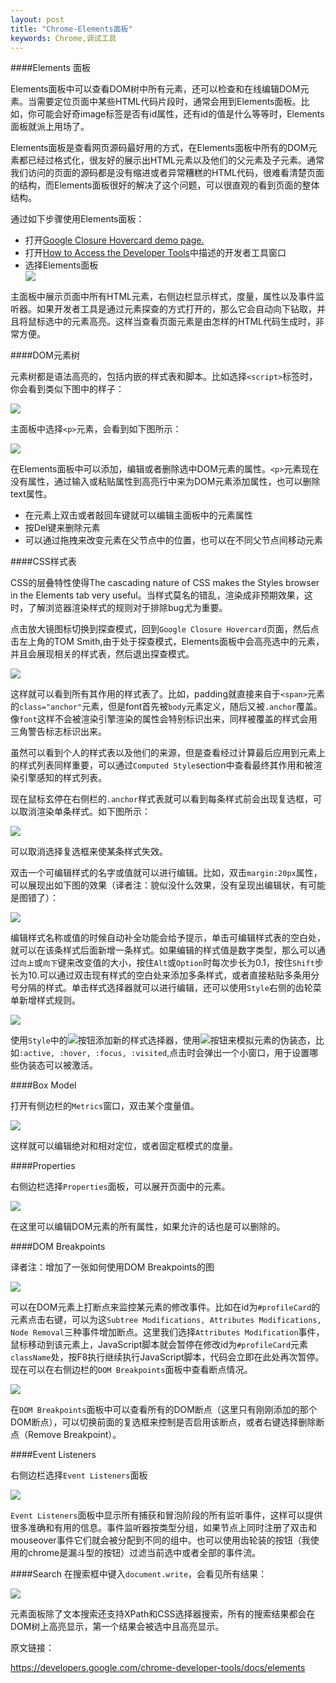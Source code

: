 ```yaml
---
layout: post
title: "Chrome-Elements面板"
keywords: Chrome,调试工具
---
```

####Elements 面板

Elements面板中可以查看DOM树中所有元素，还可以检查和在线编辑DOM元素。当需要定位页面中某些HTML代码片段时，通常会用到Elements面板。比如，你可能会好奇image标签是否有id属性，还有id的值是什么等等时，Elements面板就派上用场了。

Elements面板是查看网页源码最好用的方式，在Elements面板中所有的DOM元素都已经过格式化，很友好的展示出HTML元素以及他们的父元素及子元素。通常我们访问的页面的源码都是没有缩进或者异常糟糕的HTML代码，很难看清楚页面的结构，而Elements面板很好的解决了这个问题，可以很直观的看到页面的整体结构。

通过如下步骤使用Elements面板：
<ul>
	<li>打开<a href="http://closure-library.googlecode.com/svn/trunk/closure/goog/demos/hovercard.html" target="_blank">Google Closure Hovercard demo page.</a><//li>
	<li>打开<a href="https://developers.google.com/chrome-developer-tools/#access" target="_blank">How to Access the Developer Tools</a>中描述的开发者工具窗口</li>
	<li>选择Elements面板
		<div class="center">
			<img src="/post_images/2013/4/elements_panel.png">
		</div>
	</li>
</ul>
主面板中展示页面中所有HTML元素，右侧边栏显示样式，度量，属性以及事件监听器。如果开发者工具是通过元素探查的方式打开的，那么它会自动向下钻取，并且将鼠标选中的元素高亮。这样当查看页面元素是由怎样的HTML代码生成时，非常方便。

####DOM元素树

元素树都是语法高亮的，包括内嵌的样式表和脚本。比如选择`<script>`标签时，你会看到类似下图中的样子：

<div class="center">
	<img src="/post_images/2013/4/elements_css_syntax_highlighting.png">
</div>

主面板中选择`<p>`元素，会看到如下图所示：

<div class="center">
	<img src="/post_images/2013/4/elements_p.png">
</div>

在Elements面板中可以添加，编辑或者删除选中DOM元素的属性。`<p>`元素现在没有属性，通过输入或粘贴属性到高亮行中来为DOM元素添加属性，也可以删除text属性。
<ul>
	<li>在元素上双击或者敲回车键就可以编辑主面板中的元素属性</li>
    <li>按Del键来删除元素</li>
    <li>可以通过拖拽来改变元素在父节点中的位置，也可以在不同父节点间移动元素</li>
</ul>

####CSS样式表

CSS的层叠特性使得The cascading nature of CSS makes the Styles browser in the Elements tab very useful。当样式莫名的错乱，渲染成非预期效果，这时，了解浏览器渲染样式的规则对于排除bug尤为重要。	

点击放大镜图标切换到探查模式，回到`Google Closure Hovercard`页面，然后点击左上角的TOM Smith,由于处于探查模式，Elements面板中会高亮选中的元素，并且会展现相关的样式表，然后退出探查模式。

<div class="center">
	<img src="/post_images/2013/4/elements_hover.png">
</div>

这样就可以看到所有其作用的样式表了。比如，padding就直接来自于`<span>`元素的`class="anchor"`元素，但是font首先被`body`元素定义，随后又被`.anchor`覆盖。像`font`这样不会被渲染引擎渲染的属性会特别标识出来，同样被覆盖的样式会用三角警告标志标识出来。

虽然可以看到个人的样式表以及他们的来源，但是查看经过计算最后应用到元素上的样式列表同样重要，可以通过`Computed Style`section中查看最终其作用和被渲染引擎感知的样式列表。

现在鼠标玄停在右侧栏的`.anchor`样式表就可以看到每条样式前会出现复选框，可以取消渲染单条样式。如下图所示：

<div class="center">
	<img src="/post_images/2013/4/elements_style_checkboxes.png">
</div>

可以取消选择复选框来使某条样式失效。

双击一个可编辑样式的名字或值就可以进行编辑。比如，双击`margin:20px`属性，可以展现出如下图的效果（译者注：貌似没什么效果，没有呈现出编辑状，有可能是图错了）：

<div class="center">
	<img src="/post_images/2013/4/elements_style_checkboxes.png">
</div>

编辑样式名称或值的时候自动补全功能会给予提示，单击可编辑样式表的空白处，就可以在该条样式后面新增一条样式。如果编辑的样式值是数字类型，那么可以通过`向上`或`向下`键来改变值的大小，按住`Alt`或`Option`时每次步长为0.1，按住`Shift`步长为10.可以通过双击现有样式的空白处来添加多条样式，或者直接粘贴多条用分号分隔的样式。单击样式选择器就可以进行编辑，还可以使用`Style`右侧的齿轮菜单新增样式规则。

<div class="center">
	<img src="/post_images/2013/4/elements_style_completion.png">
</div>

使用`Style`中的<img src="/post_images/2013/4/plus.png">按钮添加新的样式选择器，使用<img src="/post_images/2013/4/attributes.png">按钮来模拟元素的伪装态，比如`:active, :hover, :focus, :visited`,点击时会弹出一个小窗口，用于设置哪些伪装态可以被激活。

####Box Model

打开有侧边栏的`Metrics`窗口，双击某个度量值。

<div class="center">
	<img src="/post_images/2013/4/elements_metrics.png">
</div>

这样就可以编辑绝对和相对定位，或者固定框模式的度量。

####Properties

右侧边栏选择`Properties`面板，可以展开页面中的元素。

<div class="center">
	<img src="/post_images/2013/4/elements_properties_paner.png">
</div>

在这里可以编辑DOM元素的所有属性，如果允许的话也是可以删除的。

####DOM Breakpoints

译者注：增加了一张如何使用DOM Breakpoints的图

<div class="center">
  <img src="/post_images/2013/4/elements_dom_breakpoints_private.png">
</div>

可以在DOM元素上打断点来监控某元素的修改事件。比如在id为`#profileCard`的元素点击右键，可以为这`Subtree Modifications, Attributes Modifications, Node Removal`三种事件增加断点。这里我们选择`Attributes Modification`事件，鼠标移动到该元素上，JavaScript脚本就会暂停在修改id为`#profileCard`元素`className`处，按F8执行继续执行JavaScript脚本，代码会立即在此处再次暂停。现在可以在右侧边栏的`DOM Breakpoints`面板中查看断点情况。

<div class="center">
  <img src="/post_images/2013/4/elements_dom_breakpoints.png">
</div>

在`DOM Breakpoints`面板中可以查看所有的DOM断点（这里只有刚刚添加的那个DOM断点），可以切换前面的复选框来控制是否启用该断点，或者右键选择删除断点（Remove Breakpoint）。

####Event Listeners

右侧边栏选择`Event Listeners`面板

<div class="center">
  <img src="/post_images/2013/4/elements_event_listeners_gear.png">
</div>

`Event Listeners`面板中显示所有捕获和冒泡阶段的所有监听事件，这样可以提供很多准确和有用的信息。事件监听器按类型分组，如果节点上同时注册了双击和mouseover事件它们就会被分配到不同的组中。也可以使用齿轮装的按钮（我使用的chrome是漏斗型的按钮）过滤当前选中或者全部的事件流。

####Search
在搜索框中键入`document.write`，会看见所有结果：

<div class="center">
  <img src="/post_images/2013/4/elements_search.png">
</div>

元素面板除了文本搜索还支持XPath和CSS选择器搜索，所有的搜索结果都会在DOM树上高亮显示，第一个结果会被选中且高亮显示。


原文链接：

<a href="https://developers.google.com/chrome-developer-tools/docs/elements" target="_blank">https://developers.google.com/chrome-developer-tools/docs/elements</a>

